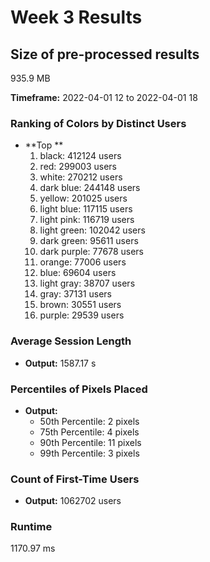 # Week 3 Results

## Size of pre-processed results
935.9 MB

**Timeframe:** 2022-04-01 12 to 2022-04-01 18

### Ranking of Colors by Distinct Users
- **Top **
    1. black: 412124 users
    2. red: 299003 users
    3. white: 270212 users
    4. dark blue: 244148 users
    5. yellow: 201025 users
    6. light blue: 117115 users
    7. light pink: 116719 users
    8. light green: 102042 users
    9. dark green: 95611 users
    10. dark purple: 77678 users
    11. orange: 77006 users
    12. blue: 69604 users
    13. light gray: 38707 users
    14. gray: 37131 users
    15. brown: 30551 users
    16. purple: 29539 users

### Average Session Length
- **Output:** 1587.17 s

### Percentiles of Pixels Placed
- **Output:**
  - 50th Percentile: 2 pixels
  - 75th Percentile: 4 pixels
  - 90th Percentile: 11 pixels
  - 99th Percentile: 3 pixels

### Count of First-Time Users
- **Output:** 1062702 users

### Runtime
1170.97 ms